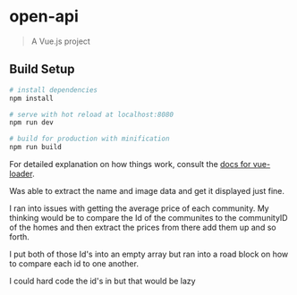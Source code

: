 # open-api

> A Vue.js project

## Build Setup

``` bash
# install dependencies
npm install

# serve with hot reload at localhost:8080
npm run dev

# build for production with minification
npm run build
```

For detailed explanation on how things work, consult the [docs for vue-loader](http://vuejs.github.io/vue-loader).

Was able to extract the name and image data and get it displayed just fine.

I ran into issues with getting the average price of each community. My thinking would be to compare the Id of the communites to the communityID of the homes and then extract the prices from there add them up and so forth.

I put both of those Id's into an empty array but ran into a road block on how to compare each id to one another.

I could hard code the id's in but that would be lazy
